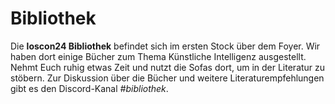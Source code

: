 # Bibliothek

Die **loscon24 Bibliothek** befindet sich im ersten Stock über dem Foyer. Wir haben dort einige Bücher zum Thema Künstliche Intelligenz ausgestellt. Nehmt Euch ruhig etwas Zeit und nutzt die Sofas dort, um in der Literatur zu stöbern. Zur Diskussion über die Bücher und weitere Literaturempfehlungen gibt es den Discord-Kanal *#bibliothek*.